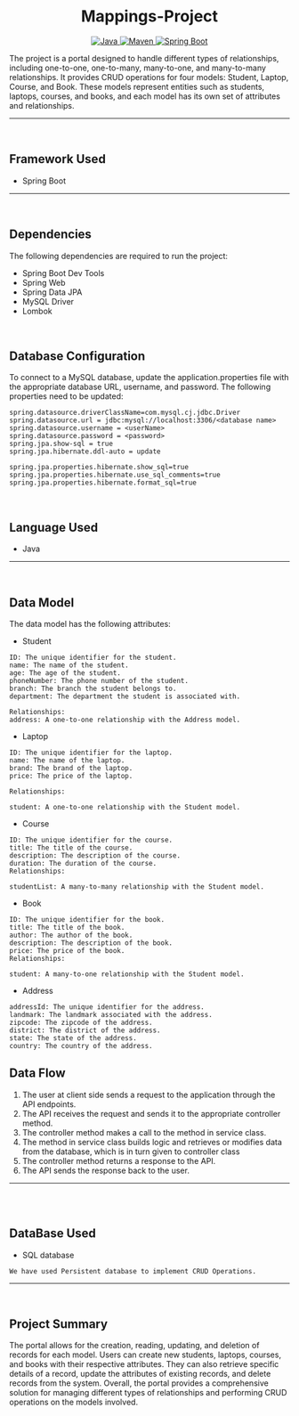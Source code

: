 <h1 align = "center"> Mappings-Project </h1>

<p align="center">
<a href="Java url">
    <img alt="Java" src="https://img.shields.io/badge/Java->=8-darkblue.svg" />
</a>
<a href="Maven url" >
    <img alt="Maven" src="https://img.shields.io/badge/maven-3.0.5-brightgreen.svg" />
</a>
<a href="Spring Boot url" >
    <img alt="Spring Boot" src="https://img.shields.io/badge/Spring Boot-3.0.6-brightgreen.svg" />
</a>
</p>
The project is a portal designed to handle different types of relationships, including one-to-one, one-to-many, many-to-one, and many-to-many relationships. It provides CRUD operations for four models: Student, Laptop, Course, and Book. These models represent entities such as students, laptops, courses, and books, and each model has its own set of attributes and relationships.

---
<br>

## Framework Used
* Spring Boot

---
<br>

## Dependencies
The following dependencies are required to run the project:

* Spring Boot Dev Tools
* Spring Web
* Spring Data JPA
* MySQL Driver
* Lombok

<br>

## Database Configuration
To connect to a MySQL database, update the application.properties file with the appropriate database URL, username, and password. The following properties need to be updated:
```
spring.datasource.driverClassName=com.mysql.cj.jdbc.Driver
spring.datasource.url = jdbc:mysql://localhost:3306/<database name>
spring.datasource.username = <userName>
spring.datasource.password = <password>
spring.jpa.show-sql = true
spring.jpa.hibernate.ddl-auto = update

spring.jpa.properties.hibernate.show_sql=true
spring.jpa.properties.hibernate.use_sql_comments=true
spring.jpa.properties.hibernate.format_sql=true

```
<br>

## Language Used
* Java

---
<br>

## Data Model

The  data model  has the following attributes:
<br>

* Student
```
ID: The unique identifier for the student.
name: The name of the student.
age: The age of the student.
phoneNumber: The phone number of the student.
branch: The branch the student belongs to.
department: The department the student is associated with.

Relationships:
address: A one-to-one relationship with the Address model.
```

* Laptop
```
ID: The unique identifier for the laptop.
name: The name of the laptop.
brand: The brand of the laptop.
price: The price of the laptop.

Relationships:

student: A one-to-one relationship with the Student model.

```

* Course
```
ID: The unique identifier for the course.
title: The title of the course.
description: The description of the course.
duration: The duration of the course.
Relationships:

studentList: A many-to-many relationship with the Student model.
```


* Book
```
ID: The unique identifier for the book.
title: The title of the book.
author: The author of the book.
description: The description of the book.
price: The price of the book.
Relationships:

student: A many-to-one relationship with the Student model.
```

* Address
```
addressId: The unique identifier for the address.
landmark: The landmark associated with the address.
zipcode: The zipcode of the address.
district: The district of the address.
state: The state of the address.
country: The country of the address.

```


## Data Flow

1. The user at client side sends a request to the application through the API endpoints.
2. The API receives the request and sends it to the appropriate controller method.
3. The controller method makes a call to the method in service class.
4. The method in service class builds logic and retrieves or modifies data from the database, which is in turn given to controller class
5. The controller method returns a response to the API.
6. The API sends the response back to the user.

---

<br>

<br>

## DataBase Used
* SQL database
```
We have used Persistent database to implement CRUD Operations.
```
---
<br>

## Project Summary

The portal allows for the creation, reading, updating, and deletion of records for each model. Users can create new students, laptops, courses, and books with their respective attributes. They can also retrieve specific details of a record, update the attributes of existing records, and delete records from the system.
Overall, the portal provides a comprehensive solution for managing different types of relationships and performing CRUD operations on the models involved.

